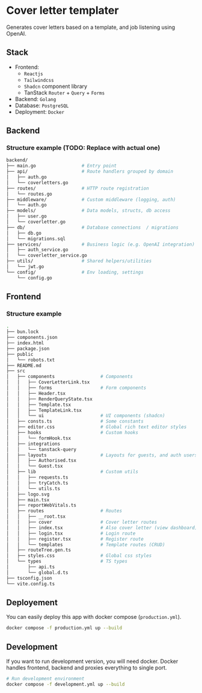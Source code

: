 # Cover letter templater

Generates cover letters based on a template, and job listening using OpenAI.

## Stack

- Frontend:
  - `Reactjs`
  - `Tailwindcss`
  - `Shadcn` component library
  - TanStack `Router` + `Query` + `Forms`
- Backend: `Golang`
- Database: `PostgreSQL`
- Deployment: `Docker`

## Backend

### Structure example (TODO: Replace with actual one)

```sh
backend/
├── main.go                 # Entry point
├── api/                    # Route handlers grouped by domain
│   ├── auth.go
│   └── coverletters.go
├── routes/                 # HTTP route registration
│   └── routes.go
├── middleware/             # Custom middleware (logging, auth)
│   └── auth.go
├── models/                 # Data models, structs, db access
│   ├── user.go
│   └── coverletter.go
├── db/                     # Database connections  / migrations
│   ├── db.go
│   └── migrations.sql
├── services/               # Business logic (e.g. OpenAI integration)
│   ├── auth_service.go
│   └── coverletter_service.go
├── utils/                  # Shared helpers/utilities
│   └── jwt.go
└── config/                 # Env loading, settings
    └── config.go

```

## Frontend

### Structure example

```sh
.
├── bun.lock
├── components.json
├── index.html
├── package.json
├── public
│   └── robots.txt
├── README.md
├── src
│   ├── components                 # Components
│   │   ├── CoverLetterLink.tsx
│   │   ├── forms                  # Form components
│   │   ├── Header.tsx
│   │   ├── RenderQueryState.tsx
│   │   ├── Template.tsx
│   │   ├── TemplateLink.tsx
│   │   └── ui                     # UI components (shadcn)
│   ├── consts.ts                  # Some constants
│   ├── editor.css                 # Global rich text editor styles
│   ├── hooks                      # Custom hooks
│   │   └── formHook.tsx
│   ├── integrations
│   │   └── tanstack-query
│   ├── layouts                    # Layouts for guests, and auth users
│   │   ├── Authorised.tsx
│   │   └── Guest.tsx
│   ├── lib                        # Custom utils
│   │   ├── requests.ts
│   │   ├── tryCatch.ts
│   │   └── utils.ts
│   ├── logo.svg
│   ├── main.tsx
│   ├── reportWebVitals.ts
│   ├── routes                     # Routes
│   │   ├── __root.tsx
│   │   ├── cover                  # Cover letter routes
│   │   ├── index.tsx              # Also cover letter (view dashboard)
│   │   ├── login.tsx              # Login route
│   │   ├── register.tsx           # Register route
│   │   └── templates              # Template routes (CRUD)
│   ├── routeTree.gen.ts
│   ├── styles.css                 # Global css styles
│   └── types                      # TS types
│       ├── api.ts
│       └── global.d.ts
├── tsconfig.json
└── vite.config.ts
```

## Deployement

You can easily deploy this app with docker compose (`production.yml`).

```sh
docker compose -f production.yml up --build
```

## Development

If you want to run development version, you will need docker. Docker handles frontend, backend and proxies everything to single port.

```sh
# Run development environment
docker compose -f development.yml up --build
```
